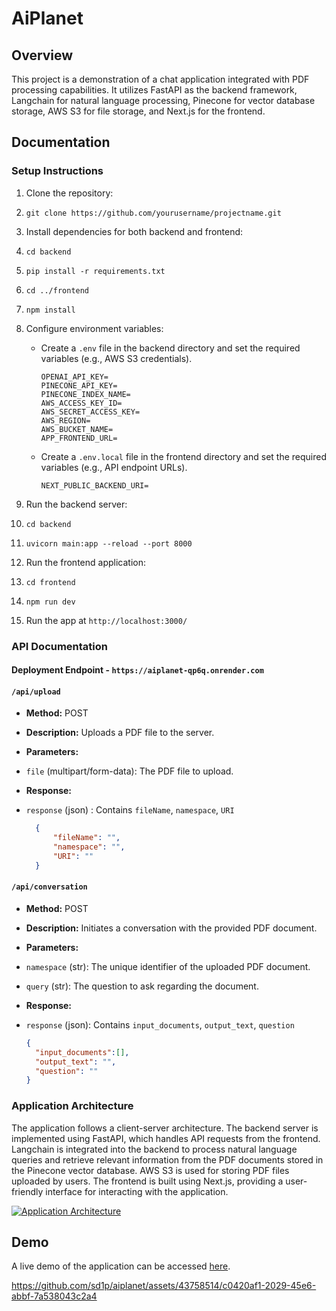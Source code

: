 # AiPlanet

## Overview

This project is a demonstration of a chat application integrated with PDF processing capabilities. It utilizes FastAPI as the backend framework, Langchain for natural language processing, Pinecone for vector database storage, AWS S3 for file storage, and Next.js for the frontend.

## Documentation

### Setup Instructions

1. Clone the repository:
2. `git clone https://github.com/yourusername/projectname.git`
3. Install dependencies for both backend and frontend:
4. `cd backend`
5. `pip install -r requirements.txt`
6. `cd ../frontend`
7. `npm install`
8. Configure environment variables:
   - Create a `.env` file in the backend directory and set the required variables (e.g., AWS S3 credentials).

        ```env
        OPENAI_API_KEY=
        PINECONE_API_KEY=
        PINECONE_INDEX_NAME=
        AWS_ACCESS_KEY_ID=
        AWS_SECRET_ACCESS_KEY=
        AWS_REGION= 
        AWS_BUCKET_NAME=
        APP_FRONTEND_URL=
        ```

   - Create a `.env.local` file in the frontend directory and set the required variables (e.g., API endpoint URLs).

        ```env
        NEXT_PUBLIC_BACKEND_URI=
        ```

9. Run the backend server:
10. `cd backend`
11. `uvicorn main:app --reload --port 8000`
12. Run the frontend application:
13. `cd frontend`
14. `npm run dev`
15. Run the app at `http://localhost:3000/`

### API Documentation

#### Deployment Endpoint - `https://aiplanet-qp6q.onrender.com`

#### `/api/upload`

- **Method:** POST
- **Description:** Uploads a PDF file to the server.
- **Parameters:**
- `file` (multipart/form-data): The PDF file to upload.
- **Response:**
- `response` (json) : Contains `fileName`, `namespace`, `URI`
  
  ```json
    {
        "fileName": "",
        "namespace": "",
        "URI": ""
    }
  ```

#### `/api/conversation`

- **Method:** POST
- **Description:** Initiates a conversation with the provided PDF document.
- **Parameters:**
- `namespace` (str): The unique identifier of the uploaded PDF document.
- `query` (str): The question to ask regarding the document.
- **Response:**
- `response` (json): Contains `input_documents`, `output_text`, `question`
  
  ```json
  {
    "input_documents":[],
    "output_text": "",
    "question": ""
  }
  ```

### Application Architecture

The application follows a client-server architecture. The backend server is implemented using FastAPI, which handles API requests from the frontend. Langchain is integrated into the backend to process natural language queries and retrieve relevant information from the PDF documents stored in the Pinecone vector database. AWS S3 is used for storing PDF files uploaded by users. The frontend is built using Next.js, providing a user-friendly interface for interacting with the application.

[![Application Architecture](https://i.postimg.cc/MKjcSJT9/pdflow3.png)](https://i.postimg.cc/MKjcSJT9/pdflow3.png)

## Demo

A live demo of the application can be accessed [here](https://drive.google.com/file/d/1BsXxbTly-duj3FzifwMqZWOcROG4q3CJ/view?usp=sharing).

https://github.com/sd1p/aiplanet/assets/43758514/c0420af1-2029-45e6-abbf-7a538043c2a4

